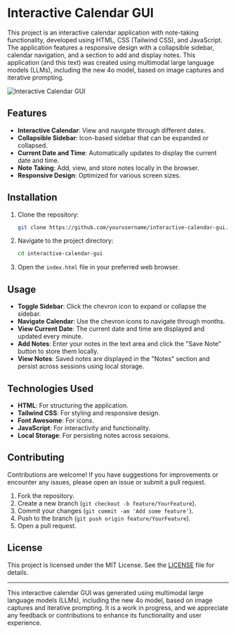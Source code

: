 # Interactive Calendar GUI

This project is an interactive calendar application with note-taking functionality, developed using HTML, CSS (Tailwind CSS), and JavaScript. The application features a responsive design with a collapsible sidebar, calendar navigation, and a section to add and display notes. This application (and this text) was created using multimodal large language models (LLMs), including the new 4o model, based on image captures and iterative prompting.

![Interactive Calendar GUI](your-image-link.jpg)

## Features

- **Interactive Calendar**: View and navigate through different dates.
- **Collapsible Sidebar**: Icon-based sidebar that can be expanded or collapsed.
- **Current Date and Time**: Automatically updates to display the current date and time.
- **Note Taking**: Add, view, and store notes locally in the browser.
- **Responsive Design**: Optimized for various screen sizes.

## Installation

1. Clone the repository:

   ```bash
   git clone https://github.com/yourusername/interactive-calendar-gui.git
   ```

2. Navigate to the project directory:

   ```bash
   cd interactive-calendar-gui
   ```

3. Open the `index.html` file in your preferred web browser.

## Usage

- **Toggle Sidebar**: Click the chevron icon to expand or collapse the sidebar.
- **Navigate Calendar**: Use the chevron icons to navigate through months.
- **View Current Date**: The current date and time are displayed and updated every minute.
- **Add Notes**: Enter your notes in the text area and click the "Save Note" button to store them locally.
- **View Notes**: Saved notes are displayed in the "Notes" section and persist across sessions using local storage.

## Technologies Used

- **HTML**: For structuring the application.
- **Tailwind CSS**: For styling and responsive design.
- **Font Awesome**: For icons.
- **JavaScript**: For interactivity and functionality.
- **Local Storage**: For persisting notes across sessions.

## Contributing

Contributions are welcome! If you have suggestions for improvements or encounter any issues, please open an issue or submit a pull request.

1. Fork the repository.
2. Create a new branch (`git checkout -b feature/YourFeature`).
3. Commit your changes (`git commit -am 'Add some feature'`).
4. Push to the branch (`git push origin feature/YourFeature`).
5. Open a pull request.

## License

This project is licensed under the MIT License. See the [LICENSE](LICENSE) file for details.

---

This interactive calendar GUI was generated using multimodal large language models (LLMs), including the new 4o model, based on image captures and iterative prompting. It is a work in progress, and we appreciate any feedback or contributions to enhance its functionality and user experience.